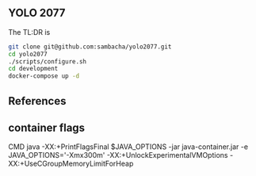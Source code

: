 ## YOLO 2077

The TL:DR is

```bash
git clone git@github.com:sambacha/yolo2077.git
cd yolo2077
./scripts/configure.sh
cd development
docker-compose up -d
```

## References

## container flags

CMD java -XX:+PrintFlagsFinal $JAVA_OPTIONS -jar java-container.jar
-e JAVA_OPTIONS='-Xmx300m'
-XX:+UnlockExperimentalVMOptions 
-XX:+UseCGroupMemoryLimitForHeap

